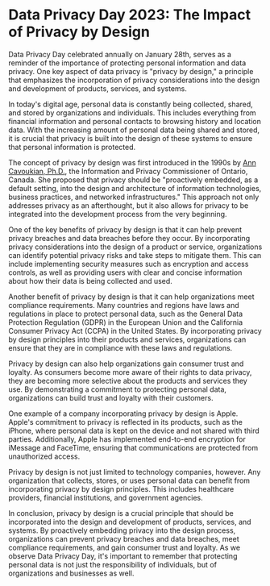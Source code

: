 Data Privacy Day 2023: The Impact of Privacy by Design
======================================================

Data Privacy Day celebrated annually on January 28th, serves as a reminder of the importance of protecting personal information and data privacy. One key aspect of data privacy is "privacy by design," a principle that emphasizes the incorporation of privacy considerations into the design and development of products, services, and systems.

In today's digital age, personal data is constantly being collected, shared, and stored by organizations and individuals. This includes everything from financial information and personal contacts to browsing history and location data. With the increasing amount of personal data being shared and stored, it is crucial that privacy is built into the design of these systems to ensure that personal information is protected.

The concept of privacy by design was first introduced in the 1990s by [Ann Cavoukian, Ph.D.](https://www.linkedin.com/in/ann-cavoukian-ph-d-3a78809?miniProfileUrn=urn%3Ali%3Afs_miniProfile%3AACoAAAG6-i8BBtgDmfSY7TT75PWygfvym8nHfL8), the Information and Privacy Commissioner of Ontario, Canada. She proposed that privacy should be "proactively embedded, as a default setting, into the design and architecture of information technologies, business practices, and networked infrastructures." This approach not only addresses privacy as an afterthought, but it also allows for privacy to be integrated into the development process from the very beginning.

One of the key benefits of privacy by design is that it can help prevent privacy breaches and data breaches before they occur. By incorporating privacy considerations into the design of a product or service, organizations can identify potential privacy risks and take steps to mitigate them. This can include implementing security measures such as encryption and access controls, as well as providing users with clear and concise information about how their data is being collected and used.

Another benefit of privacy by design is that it can help organizations meet compliance requirements. Many countries and regions have laws and regulations in place to protect personal data, such as the General Data Protection Regulation (GDPR) in the European Union and the California Consumer Privacy Act (CCPA) in the United States. By incorporating privacy by design principles into their products and services, organizations can ensure that they are in compliance with these laws and regulations.

Privacy by design can also help organizations gain consumer trust and loyalty. As consumers become more aware of their rights to data privacy, they are becoming more selective about the products and services they use. By demonstrating a commitment to protecting personal data, organizations can build trust and loyalty with their customers.

One example of a company incorporating privacy by design is Apple. Apple's commitment to privacy is reflected in its products, such as the iPhone, where personal data is kept on the device and not shared with third parties. Additionally, Apple has implemented end-to-end encryption for iMessage and FaceTime, ensuring that communications are protected from unauthorized access.

Privacy by design is not just limited to technology companies, however. Any organization that collects, stores, or uses personal data can benefit from incorporating privacy by design principles. This includes healthcare providers, financial institutions, and government agencies.

In conclusion, privacy by design is a crucial principle that should be incorporated into the design and development of products, services, and systems. By proactively embedding privacy into the design process, organizations can prevent privacy breaches and data breaches, meet compliance requirements, and gain consumer trust and loyalty. As we observe Data Privacy Day, it's important to remember that protecting personal data is not just the responsibility of individuals, but of organizations and businesses as well.